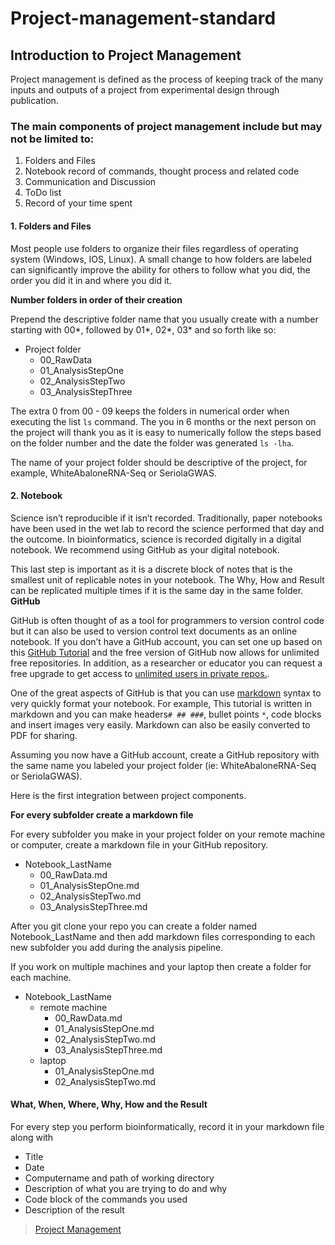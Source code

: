 # Project-management-standard

## Introduction to Project Management
Project management is defined as the process of keeping track of the many inputs and outputs of a project from experimental design through publication.

### The main components of project management include but may not be limited to:
1. Folders and Files
2. Notebook record of commands, thought process and related code
3. Communication and Discussion
4. ToDo list
5. Record of your time spent

#### 1. Folders and Files
Most people use folders to organize their files regardless of operating system (Windows, IOS, Linux). A small change to how folders are labeled can significantly improve the ability for others to follow what you did, the order you did it in and where you did it.

**Number folders in order of their creation**

Prepend the descriptive folder name that you usually create with a number starting with 00*, followed by 01*, 02*, 03* and so forth like so:

- Project folder
  - 00_RawData
  - 01_AnalysisStepOne
  - 02_AnalysisStepTwo
  - 03_AnalysisStepThree

The extra 0 from 00 - 09 keeps the folders in numerical order when executing the list `ls` command. The you in 6 months or the next person on the project will thank you as it is easy to numerically follow the steps based on the folder number and the date the folder was generated `ls -lha`.

The name of your project folder should be descriptive of the project, for example, WhiteAbaloneRNA-Seq or SeriolaGWAS.

#### 2. Notebook

Science isn’t reproducible if it isn’t recorded. Traditionally, paper notebooks have been used in the wet lab to record the science performed that day and the outcome. In bioinformatics, science is recorded digitally in a digital notebook. We recommend using GitHub as your digital notebook.

This last step is important as it is a discrete block of notes that is the smallest unit of replicable notes in your notebook. The Why, How and Result can be replicated multiple times if it is the same day in the same folder.
**GitHub**

GitHub is often thought of as a tool for programmers to version control code but it can also be used to version control text documents as an online notebook. If you don’t have a GitHub account, you can set one up based on this [GitHub Tutorial](https://bioinformaticsworkbook.org/Appendix/github/introgithub.html) and the free version of GitHub now allows for unlimited free repositories. In addition, as a researcher or educator you can request a free upgrade to get access to [unlimited users in private repos.](https://help.github.com/articles/about-github-education-for-educators-and-researchers/).

One of the great aspects of GitHub is that you can use [markdown](https://bioinformaticsworkbook.org/Appendix/Markdown.html) syntax to very quickly format your notebook. For example, This tutorial is written in markdown and you can make headers`# ## ###`, bullet points `*`, code blocks and insert images very easily. Markdown can also be easily converted to PDF for sharing.

Assuming you now have a GitHub account, create a GitHub repository with the same name you labeled your project folder (ie: WhiteAbaloneRNA-Seq or SeriolaGWAS).

Here is the first integration between project components.

**For every subfolder create a markdown file**

For every subfolder you make in your project folder on your remote machine or computer, create a markdown file in your GitHub repository.

- Notebook_LastName
  - 00_RawData.md
  - 01_AnalysisStepOne.md
  - 02_AnalysisStepTwo.md
  - 03_AnalysisStepThree.md

After you git clone your repo you can create a folder named Notebook_LastName and then add markdown files corresponding to each new subfolder you add during the analysis pipeline.

If you work on multiple machines and your laptop then create a folder for each machine.

- Notebook_LastName
  - remote machine
    - 00_RawData.md
    - 01_AnalysisStepOne.md
    - 02_AnalysisStepTwo.md
    - 03_AnalysisStepThree.md
  - laptop
    - 01_AnalysisStepOne.md
    - 02_AnalysisStepTwo.md

#### What, When, Where, Why, How and the Result

For every step you perform bioinformatically, record it in your markdown file along with

- Title
- Date
- Computername and path of working directory
- Description of what you are trying to do and why
- Code block of the commands you used
- Description of the result

> [Project Management](https://bioinformaticsworkbook.org/projectManagement/Intro_projectManagement)

